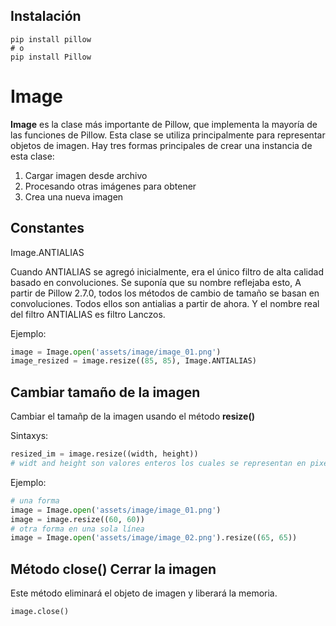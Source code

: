 ## Instalación

```shell
pip install pillow
# o 
pip install Pillow
```
# Image

**Image** es la clase más importante de Pillow, que implementa la mayoría de las funciones de Pillow. Esta clase se utiliza principalmente para representar objetos de imagen. Hay tres formas principales de crear una instancia de esta clase:  

1. Cargar imagen desde archivo
2. Procesando otras imágenes para obtener
3. Crea una nueva imagen

## Constantes

Image.ANTIALIAS

Cuando ANTIALIAS se agregó inicialmente, era el único filtro de alta calidad basado en convoluciones. Se suponía que su nombre reflejaba esto, A partir de Pillow 2.7.0, todos los métodos de cambio de tamaño se basan en convoluciones. Todos ellos son antialias a partir de ahora. Y el nombre real del filtro ANTIALIAS es  filtro Lanczos.

Ejemplo:  

```python
image = Image.open('assets/image/image_01.png')
image_resized = image.resize((85, 85), Image.ANTIALIAS)
```



## Cambiar tamaño de la imagen

Cambiar el tamañp de la imagen usando el método **resize()**

Sintaxys:  

```python
resized_im = image.resize((width, height))
# widt and height son valores enteros los cuales se representan en pixeles
```

Ejemplo:  

```python
# una forma
image = Image.open('assets/image/image_01.png')
image = image.resize((60, 60))
# otra forma en una sola línea
image = Image.open('assets/image/image_02.png').resize((65, 65))
```

## Método close() Cerrar la imagen

Este método eliminará el objeto de imagen y liberará la memoria.

```python
image.close()
```

